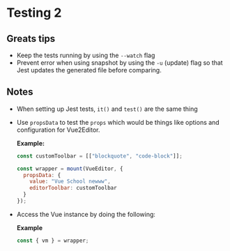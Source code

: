 # Testing 2

## Greats tips

- Keep the tests running by using the `--watch` flag
- Prevent error when using snapshot by using the `-u` (update) flag so that Jest updates the generated file before comparing.

## Notes

- When setting up Jest tests, `it()` and `test()` are the same thing

- Use `propsData` to test the `props` which would be things like options and configuration for Vue2Editor.

  **Example:**

  ```js
  const customToolbar = [["blockquote", "code-block"]];

  const wrapper = mount(VueEditor, {
    propsData: {
      value: "Vue School newww",
      editorToolbar: customToolbar
    }
  });
  ```

- Access the Vue instance by doing the following:

  **Example**

  ```js
  const { vm } = wrapper;
  ```

